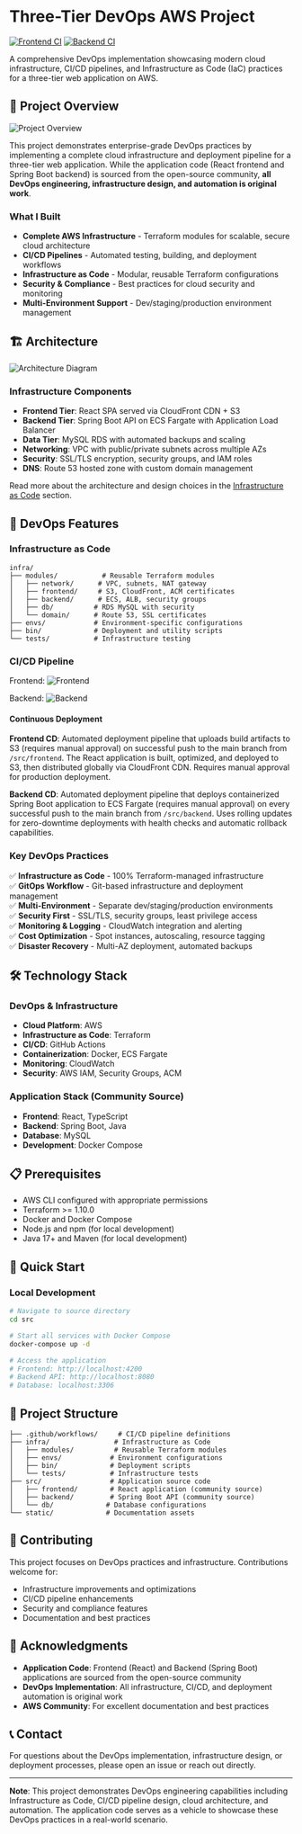 # Three-Tier DevOps AWS Project
[![Frontend CI](https://github.com/HasanAshab/three-tier-devops-aws/actions/workflows/frontend-cicd.yaml/badge.svg)](https://github.com/HasanAshab/three-tier-devops-aws/actions/workflows/frontend-cicd.yaml)
[![Backend CI](https://github.com/HasanAshab/three-tier-devops-aws/actions/workflows/backend-cicd.yaml/badge.svg)](https://github.com/HasanAshab/three-tier-devops-aws/actions/workflows/backend-cicd.yaml)

A comprehensive DevOps implementation showcasing modern cloud infrastructure, CI/CD pipelines, and Infrastructure as Code (IaC) practices for a three-tier web application on AWS.

## 🎯 Project Overview
![Project Overview](static/images/project.png)


This project demonstrates enterprise-grade DevOps practices by implementing a complete cloud infrastructure and deployment pipeline for a three-tier web application. While the application code (React frontend and Spring Boot backend) is sourced from the open-source community, **all DevOps engineering, infrastructure design, and automation is original work**.

### What I Built

- **Complete AWS Infrastructure** - Terraform modules for scalable, secure cloud architecture
- **CI/CD Pipelines** - Automated testing, building, and deployment workflows
- **Infrastructure as Code** - Modular, reusable Terraform configurations
- **Security & Compliance** - Best practices for cloud security and monitoring
- **Multi-Environment Support** - Dev/staging/production environment management

## 🏗️ Architecture

![Architecture Diagram](infra/static/images/architecture.png)

### Infrastructure Components

- **Frontend Tier**: React SPA served via CloudFront CDN + S3
- **Backend Tier**: Spring Boot API on ECS Fargate with Application Load Balancer
- **Data Tier**: MySQL RDS with automated backups and scaling
- **Networking**: VPC with public/private subnets across multiple AZs
- **Security**: SSL/TLS encryption, security groups, and IAM roles
- **DNS**: Route 53 hosted zone with custom domain management

Read more about the architecture and design choices in the [Infrastructure as Code](infra/README.md) section.

## 🚀 DevOps Features

### Infrastructure as Code
```
infra/
├── modules/           # Reusable Terraform modules
│   ├── network/      # VPC, subnets, NAT gateway
│   ├── frontend/     # S3, CloudFront, ACM certificates
│   ├── backend/      # ECS, ALB, security groups
│   ├── db/          # RDS MySQL with security
│   └── domain/      # Route 53, SSL certificates
├── envs/            # Environment-specific configurations
├── bin/             # Deployment and utility scripts
└── tests/           # Infrastructure testing
```

### CI/CD Pipeline
Frontend:
![Frontend](static/images/cicd/frontend.png)

Backend:
![Backend](static/images/cicd/backend.png)

#### Continuous Deployment

**Frontend CD**: Automated deployment pipeline that uploads build artifacts to S3 (requires manual approval) on successful push to the main branch from `/src/frontend`. The React application is built, optimized, and deployed to S3, then distributed globally via CloudFront CDN. Requires manual approval for production deployment.

**Backend CD**: Automated deployment pipeline that deploys containerized Spring Boot application to ECS Fargate (requires manual approval) on every successful push to the main branch from `/src/backend`. Uses rolling updates for zero-downtime deployments with health checks and automatic rollback capabilities.


### Key DevOps Practices

✅ **Infrastructure as Code** - 100% Terraform-managed infrastructure  
✅ **GitOps Workflow** - Git-based infrastructure and deployment management  
✅ **Multi-Environment** - Separate dev/staging/production environments  
✅ **Security First** - SSL/TLS, security groups, least privilege access  
✅ **Monitoring & Logging** - CloudWatch integration and alerting  
✅ **Cost Optimization** - Spot instances, autoscaling, resource tagging  
✅ **Disaster Recovery** - Multi-AZ deployment, automated backups  

## 🛠️ Technology Stack

### DevOps & Infrastructure
- **Cloud Platform**: AWS
- **Infrastructure as Code**: Terraform
- **CI/CD**: GitHub Actions
- **Containerization**: Docker, ECS Fargate
- **Monitoring**: CloudWatch
- **Security**: AWS IAM, Security Groups, ACM

### Application Stack (Community Source)
- **Frontend**: React, TypeScript
- **Backend**: Spring Boot, Java
- **Database**: MySQL
- **Development**: Docker Compose

## 📋 Prerequisites

- AWS CLI configured with appropriate permissions
- Terraform >= 1.10.0
- Docker and Docker Compose
- Node.js and npm (for local development)
- Java 17+ and Maven (for local development)

## 🚀 Quick Start

### Local Development

```bash
# Navigate to source directory
cd src

# Start all services with Docker Compose
docker-compose up -d

# Access the application
# Frontend: http://localhost:4200
# Backend API: http://localhost:8080
# Database: localhost:3306
```

## 📁 Project Structure

```
├── .github/workflows/     # CI/CD pipeline definitions
├── infra/                # Infrastructure as Code
│   ├── modules/          # Reusable Terraform modules
│   ├── envs/            # Environment configurations
│   ├── bin/             # Deployment scripts
│   └── tests/           # Infrastructure tests
├── src/                 # Application source code
│   ├── frontend/        # React application (community source)
│   ├── backend/         # Spring Boot API (community source)
│   └── db/             # Database configurations
└── static/             # Documentation assets
```

## 🤝 Contributing

This project focuses on DevOps practices and infrastructure. Contributions welcome for:

- Infrastructure improvements and optimizations
- CI/CD pipeline enhancements
- Security and compliance features
- Documentation and best practices


## 🙏 Acknowledgments

- **Application Code**: Frontend (React) and Backend (Spring Boot) applications are sourced from the open-source community
- **DevOps Implementation**: All infrastructure, CI/CD, and deployment automation is original work
- **AWS Community**: For excellent documentation and best practices

## 📞 Contact

For questions about the DevOps implementation, infrastructure design, or deployment processes, please open an issue or reach out directly.

---

**Note**: This project demonstrates DevOps engineering capabilities including Infrastructure as Code, CI/CD pipeline design, cloud architecture, and automation. The application code serves as a vehicle to showcase these DevOps practices in a real-world scenario.